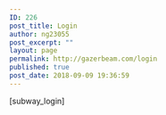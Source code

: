 ```yaml
---
ID: 226
post_title: Login
author: ng23055
post_excerpt: ""
layout: page
permalink: http://gazerbeam.com/login
published: true
post_date: 2018-09-09 19:36:59
---
```

[subway_login]